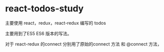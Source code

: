 # react-todos-study

主要使用 react，redux，react-redux 编写的 todos

主要用到了ES5 ES6 版本的写法。

对于 react-redux 的connect 分别用了原始的connect 方法 和 @connect 方法，
